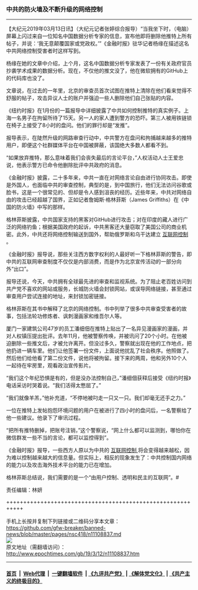 ### 中共的防火墙及不断升级的网络控制
------------------------

<p>
 【大纪元2019年03月13日讯】（大纪元记者张婷综合报导）“当我坐下时，（电脑）屏幕上闪过来自一位知名中国数据分析专家的信息，宣布他即将删除他推特上所有帖子，并说：‘我无意颠覆国家或党政权。’”《金融时报》驻华记者杨缘在描述这名中共网络控制受害者时这样写到。
</p>
<p>
 杨缘在她的文章中介绍，上个月，这名中国数据分析专家发表了一份有关政府官员抄袭学术成果的数据分析。现在，不仅他的推文没了，他在微软拥有的GitHub上的代码库也没了。
</p>
<p>
 文章说，在过去的一年里，北京的审查员首次试图在推特上清除在他们看来觉得不舒服的帖子，攻击异议人士的账户并强迫一些人删除他们自己张贴的内容。
</p>
<p>
 《纽约时报》在1月份的一篇报导中详细披露了中共如何控制推特的真实例子。上海一名男子在拘留所待了15天。另一人的家人遭到警方的恐吓。第三人被用铁链锁在椅子上接受了8小时的盘问。他们的罪行却是“发推”。
</p>
<p>
 报导表示，在陡然升级的网路审查行动中，中共警方在盘问和拘捕越来越多的推特用户，即便这个社群媒体平台在中国被屏蔽，该国绝大多数人都看不到。
</p>
<p>
 “如果放弃推特，那么意味着我们会丧失最后的言论平台，”人权活动人士王爱忠说，他表示警方已命令他删除批评中共政府的消息。
</p>
<p>
 《金融时报》披露，二十多年来，中共一直在对网络言论自由进行协同攻击。即使是外国人，也面临中共的审查控制，典型的是，到中国旅行，他们无法访问谷歌或脸书，这是一个很常见的、但却是令人感到沮丧的经历。近些年来，中共对网络自由的攻击已经超越了国界，正如记者詹姆斯·格林菲斯（James Griffiths）在《中国的防火墙》中写的那样。
</p>
<p>
 格林菲斯披露，中共国家支持的黑客对GitHub进行攻击；对在印度的藏人进行广泛的网络钓鱼；根据美国政府的起诉，中共黑客还大量窃取了美国公司的商业机密。此外，中共还将网络控制输送到国外，帮助俄罗斯和乌干达建立
 <a href="http://www.epochtimes.com/gb/tag/%E4%BA%92%E8%81%94%E7%BD%91%E6%8E%A7%E5%88%B6.html">
  互联网控制
 </a>
 。
</p>
<p>
 《金融时报》报导说，那些关注西方数字权利的人最好听一下格林菲斯的警告，即中共的互联网审查制度不仅仅是内部消费，而是作为北京宣传活动的一部分向外“出口”。
</p>
<p>
 报导还说，今天，中共拥有全球最先进的审查和监视系统。为了阻止老百姓访问到共产党不喜欢的网站或服务，长城防火墙会封锁网站，或误导网络链接，甚至通过审查用户尝试连接的地址，来封锁加密链接。
</p>
<p>
 格林菲斯在其书中解释了北京的网络控制。书中列举了很多中共审查受害者的故事，包括法轮功修炼者、讽刺漫画家和维吾尔人等。
</p>
<p>
 厦门一家建筑公司47岁的员工潘细佃在推特上贴出了一名异见漫画家的漫画，并对人权镇压提出批评。去年11月，他被警察传唤，并被讯问了20个小时。在他被迫删除一些推文后，才被允许离开。但没过多久，警察就出现在他的工作地点，把他扔进一辆车里。他们让他签署一份文件，上面说他扰乱了社会秩序。他照做了。然后他们给他看了第二份文件，说他将被拘留。接下来的两周，他和另外10个人一起待在牢房里，观看政治宣传影片。
</p>
<p>
 “我们这个年纪恐惧是有的，但是没办法控制自己，”潘细佃获释后接受《纽约时报》电话采访时哭着说。“我们活得太憋屈了。”
</p>
<p>
 “我们就像羊羔，”他补充道，“不停地被叼走一只又一只。我们却毫无还手之力。”
</p>
<p>
 一位在推特上发帖抱怨环境问题的用户在被进行了四小时的盘问后，一名警察给了他一些建议。他录下了审讯过程。
</p>
<p>
 “把所有推特删掉，把账号注销，”这个警察说，“网上什么都可以监测到，哪怕你在微信群发一些不当的言论，都可以监控得到”。
</p>
<p>
 《金融时报》报导，一些西方人原以为中共的
 <a href="http://www.epochtimes.com/gb/tag/%E4%BA%92%E8%81%94%E7%BD%91%E6%8E%A7%E5%88%B6.html">
  互联网控制
 </a>
 将会变得越来越松，因为难以控制越来越大的信息量。但实际上，相反的现象发生了：中共控制国内网络的能力以及攻击海外技术平台的能力已在增加。
</p>
<p>
 格林菲斯总结说，我们需要的是一个“由用户控制、透明和民主的互联网”。#
</p>
<p>
 责任编辑：林妍
</p>

+++++++++++++++++++++++++++++++++++++++++++++++++++++++++++<br/><br/>
手机上长按并复制下列链接或二维码分享本文章：<br/>
https://github.com/gfw-breaker/banned-news/blob/master/pages/nsc418/n11108837.md <br/>
<a href='https://github.com/gfw-breaker/banned-news/blob/master/pages/nsc418/n11108837.md'><img src='https://github.com/gfw-breaker/banned-news/blob/master/pages/nsc418/n11108837.md.png'/></a> <br/>
原文地址（需翻墙访问）：http://www.epochtimes.com/gb/19/3/12/n11108837.htm


------------------------
#### [首页](https://github.com/gfw-breaker/banned-news/blob/master/README.md) &nbsp;|&nbsp; [Web代理](https://github.com/labour-camp/helloworld) &nbsp;|&nbsp; [一键翻墙软件](https://github.com/gfw-breaker/nogfw/blob/master/README.md) &nbsp;| [《九评共产党》](https://github.com/gfw-breaker/9ping.md/blob/master/README.md#九评之一评共产党是什么) | [《解体党文化》](https://github.com/gfw-breaker/jtdwh.md/blob/master/README.md) | [《共产主义的终极目的》](https://github.com/gfw-breaker/gczydzjmd.md/blob/master/README.md)

